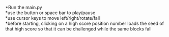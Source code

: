 *Run the main.py<br>
*use the button or space bar to play/pause<br>
*use cursor keys to move left/right/rotate/fall<br>
*before starting, clicking on a high score position number loads the seed of that high score 
so that it can be challenged while the same blocks fall<br>
